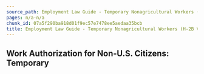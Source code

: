 ```yaml
---
source_path: Employment Law Guide - Temporary Nonagricultural Workers (H-2B Visas).md
pages: n/a-n/a
chunk_id: 07a5f290ba918d01f9ec57e7478ee5aedaa35bcb
title: Employment Law Guide - Temporary Nonagricultural Workers (H-2B Visas)
---
```

## Work Authorization for Non-U.S. Citizens: Temporary

